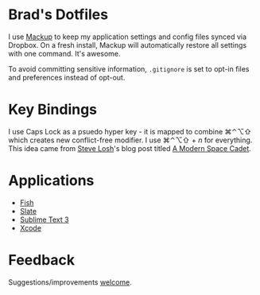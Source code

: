 # Brad's Dotfiles

I use [Mackup](https://github.com/lra/mackup) to keep my application settings and config files synced via Dropbox. On a fresh install, Mackup will automatically restore all settings with one command. It's awesome.

To avoid committing sensitive information, `.gitignore` is set to opt-in files and preferences instead of opt-out.

# Key Bindings

I use Caps Lock as a psuedo hyper key - it is mapped to combine ⌘⌃⌥⇧ which creates new conflict-free modifier. I use ⌘⌃⌥⇧ + _n_ for everything. This idea came from [Steve Losh](https://twitter.com/stevelosh)'s blog post titled [A Modern Space Cadet](http://stevelosh.com/blog/2012/10/a-modern-space-cadet/).

# Applications

- [Fish](http://fishshell.com/)
- [Slate](https://github.com/mattr-/slate)
- [Sublime Text 3](http://www.sublimetext.com/3)
- [Xcode](https://developer.apple.com/xcode/)

# Feedback

Suggestions/improvements [welcome](https://github.com/bradcerasani/dotfiles/issues).

